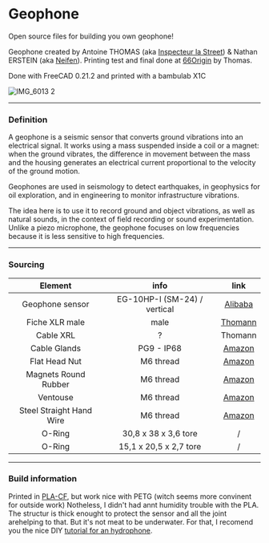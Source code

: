 # Geophone
Open source files for building you own geophone!

Geophone created by Antoine THOMAS (aka [Inspecteur la Street](https://www.instagram.com/inspecteurlastreet/)) & Nathan ERSTEIN (aka [Neifen](https://www.instagram.com/nathan.eh/)). Printing test and final done at [66Origin](https://www.instagram.com/sixtysixorigin/) by Thomas.

Done with FreeCAD 0.21.2 and printed with a bambulab X1C

![IMG_6013 2](https://github.com/user-attachments/assets/b5ce6d84-a8ce-4731-8fdc-f7bce7dd2567)

***

### Definition

A geophone is a seismic sensor that converts ground vibrations into an electrical signal. It works using a mass suspended inside a coil or a magnet: when the ground vibrates, the difference in movement between the mass and the housing generates an electrical current proportional to the velocity of the ground motion.

Geophones are used in seismology to detect earthquakes, in geophysics for oil exploration, and in engineering to monitor infrastructure vibrations.

The idea here is to use it to record ground and object vibrations, as well as natural sounds, in the context of field recording or sound experimentation. Unlike a piezo microphone, the geophone focuses on low frequencies because it is less sensitive to high frequencies.

***

### Sourcing


| Element | info  | link   |
| :---:   | :---: | :---: |
| Geophone sensor | EG-10HP-I (SM-24) / vertical | [Alibaba](https://www.alibaba.com/product-detail/High-Precision-10Hz-vertical-geophone-SM_1600268273669.html?spm=a2756.trade-list-buyer.0.0.749976e99944gs) |
| Fiche XLR male | male | [Thomann](https://www.thomann.fr/neutrik_nc_3_mxxb.htm)   |
| Cable XRL | ? | Thomann |
| Cable Glands | PG9 - IP68 | [Amazon](https://www.amazon.fr/-/en/dp/B09XGNLD4B?ref=ppx_yo2ov_dt_b_fed_asin_title&th=1&language=fr_FR) |
| Flat Head Nut | M6 thread | [Amazon](https://www.amazon.fr/-/en/dp/B0B1TXMZ34?ref=ppx_yo2ov_dt_b_fed_asin_title&th=1&language=fr_FR) |
| Magnets Round Rubber | M6 thread | [Amazon](https://www.amazon.fr/-/en/dp/B0CLZFZX44?ref=ppx_yo2ov_dt_b_fed_asin_title&th=1&language=fr_FR) |
| Ventouse | M6 thread | [Amazon](https://www.amazon.fr/-/en/627313_1_HuSjAn6Hi/dp/B0DMW68LCQ?crid=16STM5HQW72R2&dib=eyJ2IjoiMSJ9.76IrIQ2dlbbGOn-Sta9WIl1hCBua3o1R0ugKljg49xgoKEtLLKr9zVywbkU5ejqhMToZ736Rj0zklOsVaHV_OzpKwxDWOLGhpZ4XSLTcO1EErJdg22LgCyFRBwvrd2C2-34LNMQVMayOe_laKVIIJoR50yXeg1LGmC4RCwSNVRiQekUw-XL06mlQCMqGTADaebLy32JTlfvNP6BSmX8PdynlVuQBMwZI0hMR0hCYTJSkR69FWXskteOxQFP0xWSvk9hcc-4USMvHRPt98IQ9-guqbrls6Ow7D4DIG8CNOt0.cvg-YzcqHroSM7X0xNB2ShK-qSZ1eW_v0ZXxVEUKfZ8&dib_tag=se&keywords=ventouse+m6&qid=1745505189&sprefix=ventouse+m6%2Caps%2C99&sr=8-7) |
| Steel Straight Hand Wire | M6 thread | [Amazon](https://www.amazon.fr/-/en/dp/B09LCT2KBY?ref=ppx_yo2ov_dt_b_fed_asin_title) |
| O-Ring| 30,8 x 38 x 3,6 tore | / |
| O-Ring| 15,1 x 20,5 x 2,7 tore | / |

***

### Build information

Printed in [PLA-CF](https://eu.store.bambulab.com/fr-fr/collections/pla/products/pla-cf), but work nice with PETG (witch seems more convinent for outside work) Notheless, I didn't had annt humidity trouble with the PLA. The structur is thick enought to protect the sensor and all the joint arehelping to that. But it's not meat to be underwater. For that, I recomend you the nice DIY [tutorial for an hydrophone](https://www.instructables.com/Lets-Build-Some-World-Class-Hydrophones/).
